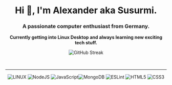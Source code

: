 <h1 align="center">Hi 👋, I'm Alexander aka Susurmi.</h1>
<h3 align="center">A passionate computer enthusiast from Germany.</h3>
<p align="center"><b>Currently getting into Linux Desktop and always learning new exciting tech stuff.</b></p>

<div align="center">

![GitHub Streak](https://github-readme-streak-stats.herokuapp.com?user=susurmi&theme=transparent&date_format=j%20M%5B%20Y%5D&hide_total_contributions=true)

</div>

<br>

---

<div align="center">

![LINUX](https://img.shields.io/badge/Linux-FCC624?style=for-the-badge&logo=linux&logoColor=black) ![NodeJS](https://img.shields.io/badge/node.js-6DA55F?style=for-the-badge&logo=node.js&logoColor=white) ![JavaScript](https://img.shields.io/badge/javascript-%23323330.svg?style=for-the-badge&logo=javascript&logoColor=%23F7DF1E)![MongoDB](https://img.shields.io/badge/MongoDB-%234ea94b.svg?style=for-the-badge&logo=mongodb&logoColor=white) ![ESLint](https://img.shields.io/badge/ESLint-4B3263?style=for-the-badge&logo=eslint&logoColor=white) ![HTML5](https://img.shields.io/badge/html5-%23E34F26.svg?style=for-the-badge&logo=html5&logoColor=white) ![CSS3](https://img.shields.io/badge/css3-%231572B6.svg?style=for-the-badge&logo=css3&logoColor=white)

</div>

